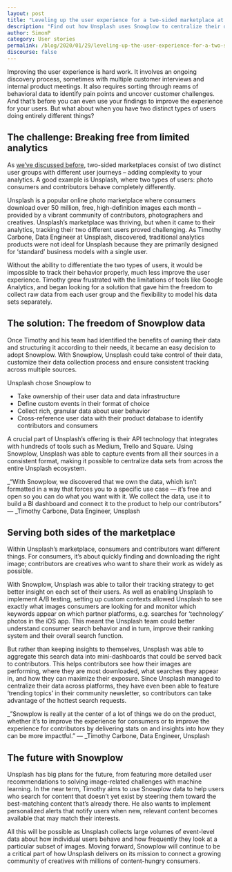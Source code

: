 ```yaml
---
layout: post
title: "Leveling up the user experience for a two-sided marketplace at Unsplash"
description: "Find out how Unsplash uses Snowplow to centralize their data and improve the user experience for a two-sided marketplace"
author: SimonP
category: User stories
permalink: /blog/2020/01/29/leveling-up-the-user-experience-for-a-two-sided-marketplace-at-unsplash/
discourse: false
---
```


Improving the user experience is hard work. It involves an ongoing discovery process, sometimes with multiple customer interviews and internal product meetings. It also requires sorting through reams of behavioral data to identify pain points and uncover customer challenges. And that’s before you can even use your findings to improve the experience for your users. But what about when you have two distinct types of users doing entirely different things? 


## The challenge: Breaking free from limited analytics

As [we’ve discussed before](https://snowplowanalytics.com/blog/2018/10/31/building-reliable-scalable-customer-acquisition-for-marketplaces/), two-sided marketplaces consist of two distinct user groups with different user journeys – adding complexity to your analytics. A good example is Unsplash, where two types of users: photo consumers and contributors behave completely differently. 

Unsplash is a popular online photo marketplace where consumers download over 50 million, free, high-definition images each month – provided by a vibrant community of contributors, photographers and creatives. Unsplash’s marketplace was thriving, but when it came to their analytics, tracking their two different users proved challenging. As Timothy Carbone, Data Engineer at Unsplash, discovered, traditional analytics products were not ideal for Unsplash because they are primarily designed for ‘standard’ business models with a single user. 

Without the ability to differentiate the two types of users, it would be impossible to track their behavior properly, much less improve the user experience. Timothy grew frustrated with the limitations of tools like Google Analytics, and began looking for a solution that gave him the freedom to collect raw data from each user group and the flexibility to model his data sets separately. 


## The solution: The freedom of Snowplow data

Once Timothy and his team had identified the benefits of owning their data and structuring it according to their needs, it became an easy decision to adopt Snowplow. With Snowplow, Unsplash could take control of their data, customize their data collection process and ensure consistent tracking across multiple sources. 

Unsplash chose Snowplow to 



*   Take ownership of their user data and data infrastructure
*   Define custom events in their format of choice
*   Collect rich, granular data about user behavior 
*   Cross-reference user data with their product database to identify contributors and consumers

A crucial part of Unsplash’s offering is their API technology that integrates with hundreds of tools such as Medium, Trello and Square. Using Snowplow, Unsplash was able to capture events from all their sources in a consistent format, making it possible to centralize data sets from across the entire Unsplash ecosystem. 

_“With Snowplow, we discovered that we own the data, which isn’t formatted in a way that forces you to a specific use case — it’s free and open so you can do what you want with it. We collect the data, use it to build a BI dashboard and connect it to the product to help our contributors” — _Timothy Carbone, Data Engineer, Unsplash


## Serving both sides of the marketplace 

Within Unsplash’s marketplace, consumers and contributors want different things. For consumers, it’s about quickly finding and downloading the right image; contributors are creatives who want to share their work as widely as possible. 

With Snowplow, Unsplash was able to tailor their tracking strategy to get better insight on each set of their users. As well as enabling Unsplash to implement A/B testing, setting up custom contexts allowed Unsplash to see exactly what images consumers are looking for and monitor which keywords appear on which partner platforms, e.g. searches for ‘technology’ photos in the iOS app. This meant the Unsplash team could better understand consumer search behavior and in turn, improve their ranking system and their overall search function. 

But rather than keeping insights to themselves, Unsplash was able to aggregate this search data into mini-dashboards that could be served back to contributors. This helps contributors see how their images are performing, where they are most downloaded, what searches they appear in, and how they can maximize their exposure. Since Unsplash managed to centralize their data across platforms, they have even been able to feature ‘trending topics’ in their community newsletter, so contributors can take advantage of the hottest search requests. 

_”Snowplow is really at the center of a lot of things we do on the product, whether it’s to improve the experience for consumers or to improve the experience for contributors by delivering stats on and insights into how they can be more impactful.” — _Timothy Carbone, Data Engineer, Unsplash


## The future with Snowplow

Unsplash has big plans for the future, from featuring more detailed user recommendations to solving image-related challenges with machine learning. In the near term, Timothy aims to use Snowplow data to help users who search for content that doesn’t yet exist by steering them toward the best-matching content that’s already there. He also wants to implement personalized alerts that notify users when new, relevant content becomes available that may match their interests. 

All this will be possible as Unsplash collects large volumes of event-level data about how individual users behave and how frequently they look at a particular subset of images. Moving forward, Snowplow will continue to be a critical part of how Unsplash delivers on its mission to connect a growing community of creatives with millions of content-hungry consumers. 